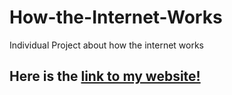 # How-the-Internet-Works
Individual Project about how the internet works 
## Here is the [link to my website!](https://vp373.github.io/How-the-Internet-Works/)
